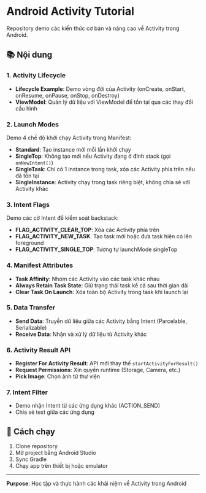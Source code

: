 # Android Activity Tutorial

Repository demo các kiến thức cơ bản và nâng cao về Activity trong Android.

## 📚 Nội dung

### 1. Activity Lifecycle

- **Lifecycle Example**: Demo vòng đời của Activity (onCreate, onStart, onResume, onPause, onStop,
  onDestroy)
- **ViewModel**: Quản lý dữ liệu với ViewModel để tồn tại qua các thay đổi cấu hình

### 2. Launch Modes

Demo 4 chế độ khởi chạy Activity trong Manifest:

- **Standard**: Tạo instance mới mỗi lần khởi chạy
- **SingleTop**: Không tạo mới nếu Activity đang ở đỉnh stack (gọi `onNewIntent()`)
- **SingleTask**: Chỉ có 1 instance trong task, xóa các Activity phía trên nếu đã tồn tại
- **SingleInstance**: Activity chạy trong task riêng biệt, không chia sẻ với Activity khác

### 3. Intent Flags

Demo các cờ Intent để kiểm soát backstack:

- **FLAG_ACTIVITY_CLEAR_TOP**: Xóa các Activity phía trên
- **FLAG_ACTIVITY_NEW_TASK**: Tạo task mới hoặc đưa task hiện có lên foreground
- **FLAG_ACTIVITY_SINGLE_TOP**: Tương tự launchMode singleTop

### 4. Manifest Attributes

- **Task Affinity**: Nhóm các Activity vào các task khác nhau
- **Always Retain Task State**: Giữ trạng thái task kể cả sau thời gian dài
- **Clear Task On Launch**: Xóa toàn bộ Activity trong task khi launch lại

### 5. Data Transfer

- **Send Data**: Truyền dữ liệu giữa các Activity bằng Intent (Parcelable, Serializable)
- **Receive Data**: Nhận và xử lý dữ liệu từ Activity khác

### 6. Activity Result API

- **Register For Activity Result**: API mới thay thế `startActivityForResult()`
- **Request Permissions**: Xin quyền runtime (Storage, Camera, etc.)
- **Pick Image**: Chọn ảnh từ thư viện

### 7. Intent Filter

- Demo nhận Intent từ các ứng dụng khác (ACTION_SEND)
- Chia sẻ text giữa các ứng dụng

## 🚀 Cách chạy

1. Clone repository
2. Mở project bằng Android Studio
3. Sync Gradle
4. Chạy app trên thiết bị hoặc emulator

--- 
**Purpose**: Học tập và thực hành các khái niệm về Activity trong Android


